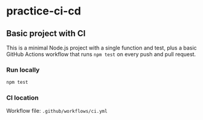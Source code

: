 # practice-ci-cd

## Basic project with CI

This is a minimal Node.js project with a single function and test, plus a basic GitHub Actions workflow that runs `npm test` on every push and pull request.

### Run locally

```bash
npm test
```

### CI location

Workflow file: `.github/workflows/ci.yml`
